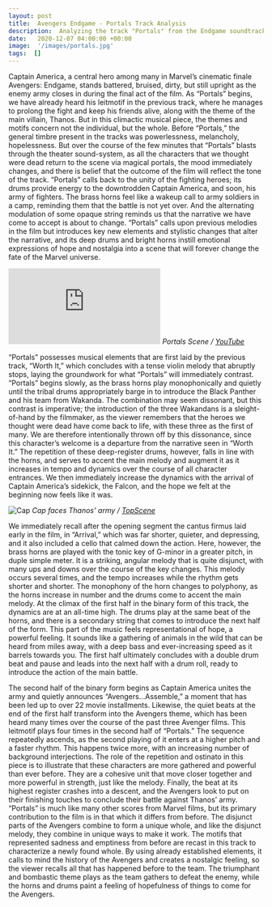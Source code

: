 ```yaml
---
layout: post
title:  Avengers Endgame - Portals Track Analysis
description:  Analyzing the track "Portals" from the Endgame soundtrack.
date:   2020-12-07 04:00:00 +00:00
image:  '/images/portals.jpg'
tags:  []
---
```

Captain America, a central hero among many in Marvel’s cinematic finale Avengers: Endgame, stands battered, bruised, dirty, but still upright as the enemy army closes in during the final act of the film. As “Portals” begins, we have already heard his leitmotif in the previous track, where he manages to prolong the fight and keep his friends alive, along with the theme of the main villain, Thanos. But in this climactic musical piece, the themes and motifs concern not the individual, but the whole. Before “Portals,” the general timbre present in the tracks was powerlessness, melancholy, hopelessness. But over the course of the few minutes that “Portals” blasts through the theater sound-system, as all the characters that we thought were dead return to the scene via magical portals, the mood immediately changes, and there is belief that the outcome of the film will reflect the tone of the track. “Portals” calls back to the unity of the fighting heroes; its drums provide energy to the downtrodden Captain America, and soon, his army of fighters. The brass horns feel like a wakeup call to army soldiers in a camp, reminding them that the battle is not yet over. And the alternating modulation of some opaque string reminds us that the narrative we have come to accept is about to change. “Portals” calls upon previous melodies in the film but introduces key new elements and stylistic changes that alter the narrative, and its deep drums and bright horns instill emotional expressions of hope and nostalgia into a scene that will forever change the fate of the Marvel universe.

<div class="video">
    <iframe src="https://www.youtube.com/embed/fP2w_UAK6B4" frameborder="0" allowfullscreen></iframe>
    <em>
	Portals Scene / <a href="https://www.youtube.com/watch?v=fP2w_UAK6B4&t=164s&ab_channel=MediaClips">YouTube</a>
    </em>
</div>

“Portals” possesses musical elements that are first laid by the previous track, “Worth It,” which concludes with a tense violin melody that abruptly stops, laying the groundwork for what “Portals” will immediately contrast. “Portals” begins slowly, as the brass horns play monophonically and quietly until the tribal drums appropriately barge in to introduce the Black Panther and his team from Wakanda. The combination may seem dissonant, but this contrast is imperative; the introduction of the three Wakandans is a sleight-of-hand by the filmmaker, as the viewer remembers that the heroes we thought were dead have come back to life, with these three as the first of many. We are therefore intentionally thrown off by this dissonance, since this character’s welcome is a departure from the narrative seen in “Worth It.” The repetition of these deep-register drums, however, falls in line with the horns, and serves to accent the main melody and augment it as it increases in tempo and dynamics over the course of all character entrances. We then immediately increase the dynamics with the arrival of Captain America’s sidekick, the Falcon, and the hope we felt at the beginning now feels like it was.

![Cap]({{site.baseurl}}/images/captain.jpg)
*Cap faces Thanos' army / [TopScene](https://www.youtube.com/channel/UCFXVhkSwYRCFR_xCcI_7XJA)*

We immediately recall after the opening segment the cantus firmus laid early in the film, in “Arrival,” which was far shorter, quieter, and depressing, and it also included a cello that calmed down the action. Here, however, the brass horns are played with the tonic key of G-minor in a greater pitch, in duple simple meter. It is a striking, angular melody that is quite disjunct, with many ups and downs over the course of the key changes. This melody occurs several times, and the tempo increases while the rhythm gets shorter and shorter. The monophony of the horn changes to polyphony, as the horns increase in number and the drums come to accent the main melody. At the climax of the first half in the binary form of this track, the dynamics are at an all-time high. The drums play at the same beat of the horns, and there is a secondary string that comes to introduce the next half of the form. This part of the music feels representational of hope, a powerful feeling. It sounds like a gathering of animals in the wild that can be heard from miles away, with a deep bass and ever-increasing speed as it barrels towards you. The first half ultimately concludes with a double drum beat and pause and leads into the next half with a drum roll, ready to introduce the action of the main battle.

The second half of the binary form begins as Captain America unites the army and quietly announces “Avengers…Assemble,” a moment that has been led up to over 22 movie installments. Likewise, the quiet beats at the end of the first half transform into the Avengers theme, which has been heard many times over the course of the past three Avenger films. This leitmotif plays four times in the second half of “Portals.” The sequence repeatedly ascends, as the second playing of it enters at a higher pitch and a faster rhythm. This happens twice more, with an increasing number of background interjections. The role of the repetition and ostinato in this piece is to illustrate that these characters are more gathered and powerful than ever before. They are a cohesive unit that move closer together and more powerful in strength, just like the melody. Finally, the beat at its highest register crashes into a descent, and the Avengers look to put on their finishing touches to conclude their battle against Thanos’ army.
“Portals” is much like many other scores from Marvel films, but its primary contribution to the film is in that which it differs from before. The disjunct parts of the Avengers combine to form a unique whole, and like the disjunct melody, they combine in unique ways to make it work. The motifs that represented sadness and emptiness from before are recast in this track to characterize a newly found whole. By using already established elements, it calls to mind the history of the Avengers and creates a nostalgic feeling, so the viewer recalls all that has happened before to the team. The triumphant and bombastic theme plays as the team gathers to defeat the enemy, while the horns and drums paint a feeling of hopefulness of things to come for the Avengers.